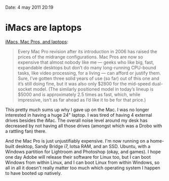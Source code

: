 Date: 4 may 2011 20:19

# iMacs are laptops

[iMacs, Mac Pros, and
laptops](http://www.marco.org/2011/05/04/imac-vs-mac-pro-vs-macbook-pro):

> Every Mac Pro revision after its introduction in 2006 has raised the prices
> of the midrange configurations. Mac Pros are now so expensive that almost
> nobody like me — geeks who like big, fast, expandable desktops but don’t do
> many long-running CPU-bound tasks, like video processing, for a living — can
> afford or justify them. Sure, I’ve gotten three solid years of use (so far)
> out of this one and it’s still doing fine, but it was also only $2800 for the
> mid-speed dual-socket model. (The similarly positioned model in today’s
> lineup is $5000 and is approximately 2.5 times as fast, which, while
> impressive, isn’t as far ahead as I’d like it to be for that price.)

This pretty much sums up why I gave up on the Mac. I was no longer interested
in having a huge 24" laptop. I was tired of having 4 external drives besides
the iMac. The overall noise level around my desk has decreased by not having
all those drives (amongst which was a Drobo with a rattling fan) there.

And the Mac Pro is just unjustifiably expensive. I'm now running on a
home-built desktop, Sandy Bridge i7, lotsa RAM, and an SSD. Ubuntu, with a
Windows partition for Lightroom and Photoshop (okay, and games). I hope one day
Adobe will release their software for Linux too, but I can boot Windows from
within Linux, and I can boot Linux from within Windows, so all in all it
doesn't really matter too much which operating system I happen to have booted
up natively.